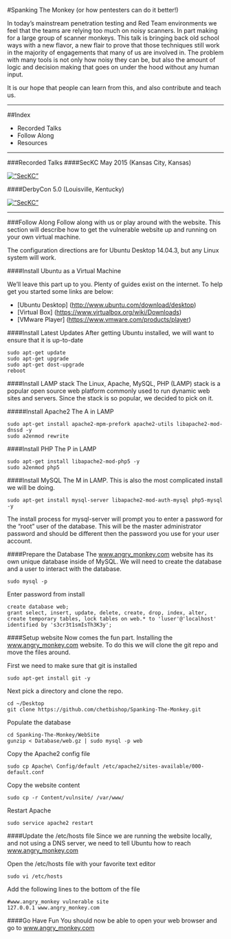 #Spanking The Monkey (or how pentesters can do it better!)

In today’s mainstream penetration testing and Red Team environments we feel that the teams are relying too much on noisy scanners. In part making for a large group of scanner monkeys. This talk is bringing back old school ways with a new flavor, a new flair to prove that those techniques still work in the majority of engagements that many of us are involved in. The problem with many tools is not only how noisy they can be, but also the amount of logic and decision making that goes on under the hood without any human input. 

It is our hope that people can learn from this, and also contribute and teach us. 

*****
##Index
* Recorded Talks
* Follow Along
* Resources

*****
###Recorded Talks
####SecKC May 2015 (Kansas City, Kansas)

<a href="http://www.youtube.com/watch?feature=player_embedded&v=_d6E__jmYdA" target="_blank"><img src="http://img.youtube.com/vi/_d6E__jmYdA/0.jpg" 
alt=“SecKC” width=“560” height=“315” border=“0” /></a> 

####DerbyCon 5.0 (Louisville, Kentucky)

<a href="http://www.youtube.com/watch?feature=player_embedded&v=sQTiLD32U70" target="_blank"><img src="http://img.youtube.com/vi/sQTiLD32U70/0.jpg" 
alt=“SecKC” width=“560” height=“315” border=“0” /></a> 

*****
###Follow Along
Follow along with us or play around with the website.  This section will describe how to get the vulnerable website up and running on your own virtual machine.  

The configuration directions are for Ubuntu Desktop 14.04.3, but any Linux system will work.

####Install Ubuntu as a Virtual Machine

We’ll leave this part up to you.  Plenty of guides exist on the internet.  To help get you started some links are below:

* [Ubuntu Desktop] (http://www.ubuntu.com/download/desktop)
* [Virtual Box] (https://www.virtualbox.org/wiki/Downloads)
* [VMware Player] (https://www.vmware.com/products/player)

####Install Latest Updates
After getting Ubuntu installed, we will want to ensure that it is up-to-date
```
sudo apt-get update
sudo apt-get upgrade
sudo apt-get dost-upgrade
reboot
```

####Install LAMP stack
The Linux, Apache, MySQL, PHP (LAMP) stack is a popular open source web platform commonly used to run dynamic web sites and servers.  Since the stack is so popular, we decided to pick on it.

#####Install Apache2
The A in LAMP
```
sudo apt-get install apache2-mpm-prefork apache2-utils libapache2-mod-dnssd -y
sudo a2enmod rewrite
```

####Install PHP
The P in LAMP
```
sudo apt-get install libapache2-mod-php5 -y
sudo a2enmod php5
```

####Install MySQL
The M in LAMP.  This is also the most complicated install we will be doing.
```
sudo apt-get install mysql-server libapache2-mod-auth-mysql php5-mysql -y
```

The install process for mysql-server will prompt you to enter a password for the “root” user of the database.  This will be the master administrator password and should be different then the password you use for your user account.  

####Prepare the Database
The www.angry_monkey.com website has its own unique database inside of MySQL.  We will need to create the database and a user to interact with the database.
```
sudo mysql -p
```
Enter password from install
```
create database web;
grant select, insert, update, delete, create, drop, index, alter, create temporary tables, lock tables on web.* to 'luser'@'localhost' identified by 's3cr3t1smIsTh3K3y';
```

####Setup website
Now comes the fun part.  Installing the www.angry_monkey.com website.  To do this we will clone the git repo and move the files around. 

First we need to make sure that git is installed
```
sudo apt-get install git -y
```

Next pick a directory and clone the repo.  
```
cd ~/Desktop
git clone https://github.com/chetbishop/Spanking-The-Monkey.git
```

Populate the database
```
cd Spanking-The-Monkey/WebSite
gunzip < Database/web.gz | sudo mysql -p web
```

Copy the Apache2 config file
```
sudo cp Apache\ Config/default /etc/apache2/sites-available/000-default.conf
```

Copy the website content
```
sudo cp -r Content/vulnsite/ /var/www/
```

Restart Apache
```
sudo service apache2 restart
```

####Update the /etc/hosts file
Since we are running the website locally, and not using a DNS server, we need to tell Ubuntu how to reach www.angry_monkey.com

Open the /etc/hosts file with your favorite text editor
```
sudo vi /etc/hosts
```

Add the following lines to the bottom of the file
```
#www.angry_monkey vulnerable site
127.0.0.1 www.angry_monkey.com
```

####Go Have Fun
You should now be able to open your web browser and go to www.angry_monkey.com
